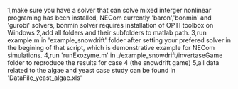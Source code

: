 
1,make sure you have a solver that can solve mixed interger nonlinear programing has been installed, NECom currently 'baron','bonmin' and 'gurobi' solvers, bonmin solver requires installation of OPTI toolbox on Windows 
2,add all folders and their subfolders to matlab path.
3,run example.m in 'example_snowdrift' folder after setting your prefered solver in the begining of that script, which is demonstrative example for NECom simulations.
4,run 'runExozyme.m' in ./example_snowdrift/invertaseGame folder to reproduce the results for case 4 (the snowdrift game)
5,all data related to the algae and yeast case study can be found in 'DataFile_yeast_algae.xls'



